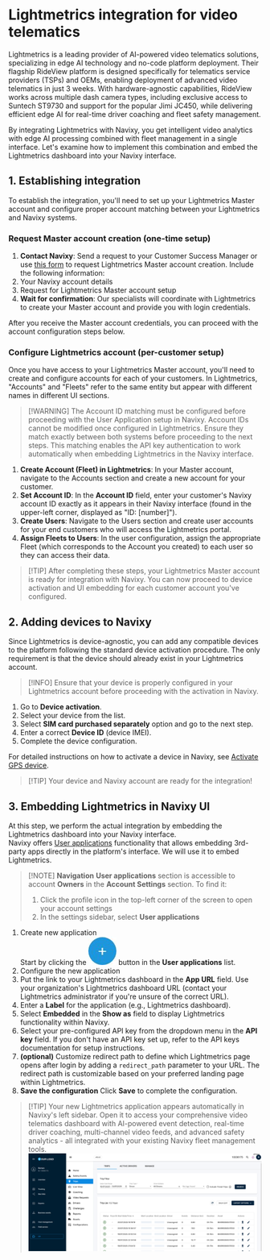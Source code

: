# Lightmetrics integration for video telematics

Lightmetrics is a leading provider of AI-powered video telematics solutions, specializing in edge AI technology and no-code platform deployment. Their flagship RideView platform is designed specifically for telematics service providers (TSPs) and OEMs, enabling deployment of advanced video telematics in just 3 weeks. With hardware-agnostic capabilities, RideView works across multiple dash camera types, including exclusive access to Suntech ST9730 and support for the popular Jimi JC450, while delivering efficient edge AI for real-time driver coaching and fleet safety management.

By integrating Lightmetrics with Navixy, you get intelligent video analytics with edge AI processing combined with fleet management in a single interface. Let's examine how to implement this combination and embed the Lightmetrics dashboard into your Navixy interface.

## 1. Establishing integration

To establish the integration, you'll need to set up your Lightmetrics Master account and configure proper account matching between your Lightmetrics and Navixy systems.

### Request Master account creation (one-time setup)

1. **Contact Navixy**: Send a request to your Customer Success Manager or use [this form](https://www.navixy.com/contact/) to request Lightmetrics Master account creation. Include the following information:
2. Your Navixy account details
3. Request for Lightmetrics Master account setup
4. **Wait for confirmation**: Our specialists will coordinate with Lightmetrics to create your Master account and provide you with login credentials.

After you receive the Master account credentials, you can proceed with the account configuration steps below.

### Configure Lightmetrics account (per-customer setup)

Once you have access to your Lightmetrics Master account, you'll need to create and configure accounts for each of your customers. In Lightmetrics, "Accounts" and "Fleets" refer to the same entity but appear with different names in different UI sections.

> \[!WARNING] The Account ID matching must be configured before proceeding with the User Application setup in Navixy. Account IDs cannot be modified once configured in Lightmetrics. Ensure they match exactly between both systems before proceeding to the next steps. This matching enables the API key authentication to work automatically when embedding Lightmetrics in the Navixy interface.

1. **Create Account (Fleet) in Lightmetrics**: In your Master account, navigate to the Accounts section and create a new account for your customer.
2. **Set Account ID**: In the **Account ID** field, enter your customer's Navixy account ID exactly as it appears in their Navixy interface (found in the upper-left corner, displayed as "ID: \[number]").
3. **Create Users**: Navigate to the Users section and create user accounts for your end customers who will access the Lightmetrics portal.
4. **Assign Fleets to Users**: In the user configuration, assign the appropriate Fleet (which corresponds to the Account you created) to each user so they can access their data.

> \[!TIP] After completing these steps, your Lightmetrics Master account is ready for integration with Navixy. You can now proceed to device activation and UI embedding for each customer account you've configured.

## 2. Adding devices to Navixy

Since Lightmetrics is device-agnostic, you can add any compatible devices to the platform following the standard device activation procedure. The only requirement is that the device should already exist in your Lightmetrics account.

> \[!INFO] Ensure that your device is properly configured in your Lightmetrics account before proceeding with the activation in Navixy.

1. Go to **Device activation**.
2. Select your device from the list.
3. Select **SIM card purchased separately** option and go to the next step.
4. Enter a correct **Device ID** (device IMEI).
5. Complete the device configuration.

For detailed instructions on how to activate a device in Navixy, see [Activate GPS device](https://docs.navixy.com/user-guide/automatic-device-activation).

> \[!TIP] Your device and Navixy account are ready for the integration!

## 3. Embedding Lightmetrics in Navixy UI

At this step, we perform the actual integration by embedding the Lightmetrics dashboard into your Navixy interface.\
Navixy offers [User applications](https://claude.ai/user-guide/user-applications) functionality that allows embedding 3rd-party apps directly in the platform's interface. We will use it to embed Lightmetrics.

> \[!NOTE] **Navigation** **User applications** section is accessible to account **Owners** in the **Account Settings** section. To find it:
>
> 1. Click the profile icon in the top-left corner of the screen to open your account settings
> 2. In the settings sidebar, select **User applications**

1. Create new application\
   Start by clicking the ![chrome\_py0qhiu5p8.webp](attachments/5c189486-fbcd-47f6-ae65-953cb70ff9b2) button in the **User applications** list.
2. Configure the new application
3. Put the link to your Lightmetrics dashboard in the **App URL** field. Use your organization's Lightmetrics dashboard URL (contact your Lightmetrics administrator if you're unsure of the correct URL).
4. Enter a **Label** for the application (e.g., Lightmetrics dashboard).
5. Select **Embedded** in the **Show as** field to display Lightmetrics functionality within Navixy.
6. Select your pre-configured API key from the dropdown menu in the **API key** field. If you don't have an API key set up, refer to the API keys documentation for setup instructions.
7. **(optional)** Customize redirect path to define which Lightmetrics page opens after login by adding a `redirect_path` parameter to your URL. The redirect path is customizable based on your preferred landing page within Lightmetrics.
8. **Save the configuration** Click **Save** to complete the configuration.

> \[!TIP] Your new Lightmetrics application appears automatically in Navixy's left sidebar. Open it to access your comprehensive video telematics dashboard with AI-powered event detection, real-time driver coaching, multi-channel video feeds, and advanced safety analytics - all integrated with your existing Navixy fleet management tools. ![a9884048-0649-42a1-8d75-7fc9e44190f5.png](attachments/a9884048-0649-42a1-8d75-7fc9e44190f5.png)
